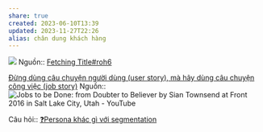 ```yaml
---
share: true
created: 2023-06-10T13:39
updated: 2023-11-27T22:26
alias: chân dung khách hàng
---
```

![](https://miro.medium.com/v2/resize:fit:1400/format:webp/1*lwr2g0HvLOVr5IPVNoYxLg.png) 
Nguồn:: [Fetching Title#roh6](https://jtbd.info/replacing-the-user-story-with-the-job-story-af7cdee10c27)

[Đừng dùng câu chuyện người dùng (user story), mà hãy dùng câu chuyện công việc (job story)](./%C4%90%E1%BB%ABng%20d%C3%B9ng%20c%C3%A2u%20chuy%E1%BB%87n%20ng%C6%B0%E1%BB%9Di%20d%C3%B9ng%20(user%20story),%20m%C3%A0%20h%C3%A3y%20d%C3%B9ng%20c%C3%A2u%20chuy%E1%BB%87n%20c%C3%B4ng%20vi%E1%BB%87c%20(job%20story).md) 
Nguồn:: ![Jobs to be Done: from Doubter to Believer by Sian Townsend at Front 2016 in Salt Lake City, Utah - YouTube](https://youtu.be/VNTW_9mFM7k)

Câu hỏi:: [❓Persona khác gì với segmentation](./%E2%9D%93Persona%20kh%C3%A1c%20g%C3%AC%20v%E1%BB%9Bi%20segmentation.md)